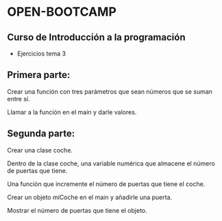 # OPEN-BOOTCAMP

## Curso de Introducción a la programación
- Ejercicios tema 3

## Primera parte:

Crear una función con tres parámetros que sean números que se suman entre sí.

Llamar a la función en el main y darle valores.

## Segunda parte:

Crear una clase coche.

Dentro de la clase coche, una variable numérica que almacene el número de puertas que tiene.

Una función que incremente el número de puertas que tiene el coche.

Crear un objeto miCoche en el main y añadirle una puerta.

Mostrar el número de puertas que tiene el objeto.